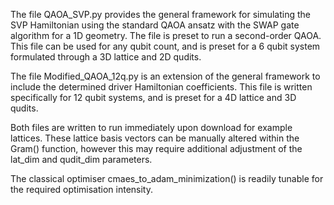 The file QAOA_SVP.py provides the general framework for simulating the SVP Hamiltonian using the standard QAOA ansatz with the SWAP gate algorithm for a 1D geometry.
The file is preset to run a second-order QAOA.
This file can be used for any qubit count, and is preset for a 6 qubit system formulated through a 3D lattice and 2D qudits.

The file Modified_QAOA_12q.py is an extension of the general framework to include the determined driver Hamiltonian coefficients.
This file is written specifically for 12 qubit systems, and is preset for a 4D lattice and 3D qudits.

Both files are written to run immediately upon download for example lattices. 
These lattice basis vectors can be manually altered within the Gram() function, however this may require additional adjustment of the lat_dim and qudit_dim parameters.

The classical optimiser cmaes_to_adam_minimization() is readily tunable for the required optimisation intensity.
